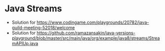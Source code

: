 # Java Streams

- Solution for https://www.codingame.com/playgrounds/20782/java-guild-meeting-52018/welcome
- Solution for https://github.com/ramazansakin/java-versions-playground/blob/master/src/main/java/org/example/java8/streams/StreamAPIUp.java